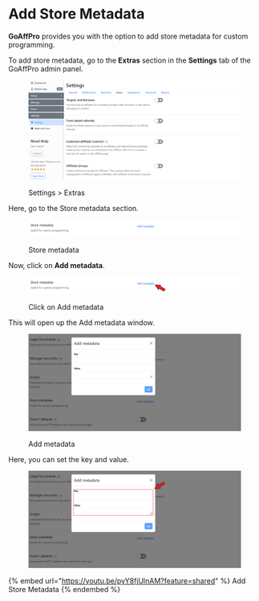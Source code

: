 # Add Store Metadata

**GoAffPro** provides you with the option to add store metadata for custom programming.

To add store metadata, go to the **Extras** section in the **Settings** tab of the GoAffPro admin panel.

<figure><img src="../../.gitbook/assets/image (40).png" alt=""><figcaption><p>Settings > Extras</p></figcaption></figure>

Here, go to the Store metadata section.

<figure><img src="../../.gitbook/assets/image (350).png" alt=""><figcaption><p>Store metadata</p></figcaption></figure>

Now, click on **Add metadata**.

<figure><img src="../../.gitbook/assets/Screenshot 2023-09-04 2126318.png" alt=""><figcaption><p>Click on Add metadata</p></figcaption></figure>

This will open up the Add metadata window.

<figure><img src="../../.gitbook/assets/image (351).png" alt=""><figcaption><p>Add metadata</p></figcaption></figure>

Here, you can set the key and value.&#x20;

<figure><img src="../../.gitbook/assets/Screenshot 2023-09-04 212648.png" alt=""><figcaption></figcaption></figure>

{% embed url="https://youtu.be/pyY8fjUlnAM?feature=shared" %}
Add Store Metadata
{% endembed %}
